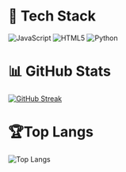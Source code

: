 # 🧱 Tech Stack
![JavaScript](https://img.shields.io/badge/javascript-%23323330.svg?style=flat&logo=javascript&logoColor=%23F7DF1E) ![HTML5](https://img.shields.io/badge/html5-%23E34F26.svg?style=flat&logo=html5&logoColor=white) ![Python](https://img.shields.io/badge/python-3670A0?style=flat&logo=python&logoColor=ffdd54)

# 📊 GitHub Stats
[![GitHub Streak](https://github-readme-streak-stats.herokuapp.com?user=mikhaelsiallagan&theme=whatsapp-dark2)](https://git.io/streak-stats)

# 🏆Top Langs
![Top Langs](https://github-readme-stats.vercel.app/api/top-langs/?username=mikhaelsiallagan&layout=compact)
